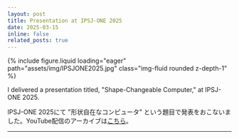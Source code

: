 ```yaml
---
layout: post
title: Presentation at IPSJ-ONE 2025
date: 2025-03-15
inline: false
related_posts: true
---
```


<div class="row mt-3">
    <div class="col-sm mt-3 mt-md-0">
        {% include figure.liquid loading="eager" path="assets/img/IPSJONE2025.jpg" class="img-fluid rounded z-depth-1" %}
    </div>
</div>

<p>I delivered a presentation titled, "Shape-Changeable Computer," at IPSJ-ONE 2025.</p>

<p class="small-font-jp">IPSJ-ONE 2025にて "形状自在なコンピュータ" という題目で発表をおこないました。YouTube配信のアーカイブは<a href="https://www.youtube.com/watch?v=qtpWjbpjQ5Y">こちら</a>。</p>

---
